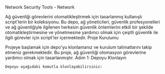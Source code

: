 Network Security Tools - Network

Ağ güvenliği görevlerini otomatikleştirmek için tasarlanmış kullanışlı script'lerin bir koleksiyonu. Bu depo, ağ yöneticileri, güvenlik profesyonelleri ve ağ güvenliğiyle ilgilenen herkesin güvenlik önlemlerini etkili bir şekilde otomatikleştirmesine ve yönetmesine yardımcı olmak için çeşitli güvenlik ile ilgili görevler için script'ler içermektedir.
Proje Kurulumu

Projeye başlamak için depo'yu klonlamanız ve kurulum talimatlarını takip etmeniz gerekmektedir. Bu proje, ağ güvenliği otomasyon görevlerine yardımcı olmak için tasarlanmıştır.
Adım 1: Depoyu Klonlayın

```Depoyu aşağıdaki komutla klonlayabilirsiniz:```


